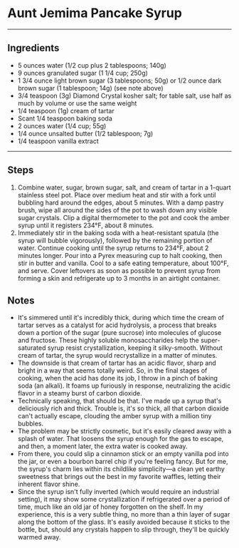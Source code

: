# Aunt Jemima Pancake Syrup

---

## Ingredients

* 5 ounces water (1/2 cup plus 2 tablespoons; 140g)
* 9 ounces granulated sugar (1 1/4 cup; 250g)
* 1 3/4 ounce light brown sugar (3 tablespoons; 50g) or 1/2 ounce dark brown sugar (1 tablespoon; 14g) (see note above)
* 3/4 teaspoon (3g) Diamond Crystal kosher salt; for table salt, use half as much by volume or use the same weight
* 1/4 teaspoon (1g) cream of tartar
* Scant 1/4 teaspoon baking soda
* 2 ounces water (1/4 cup; 55g)
* 1/4 ounce unsalted butter (1/2 tablespoon; 7g)
* 1/4 teaspoon vanilla extract


---

## Steps

1.  Combine water, sugar, brown sugar, salt, and cream of tartar in a 1-quart stainless steel pot. Place over medium heat and stir with a fork until bubbling hard around the edges, about 5 minutes. With a damp pastry brush, wipe all around the sides of the pot to wash down any visible sugar crystals. Clip a digital thermometer to the pot and cook the amber syrup until it registers 234°F, about 8 minutes.
2.  Immediately stir in the baking soda with a heat-resistant spatula (the syrup will bubble vigorously), followed by the remaining portion of water. Continue cooking until the syrup returns to 234°F, about 2 minutes longer. Pour into a Pyrex measuring cup to halt cooking, then stir in butter and vanilla. Cool to a safe eating temperature, about 100°F, and serve. Cover leftovers as soon as possible to prevent syrup from forming a skin and refrigerate up to 3 months in an airtight container.


## Notes

* It's simmered until it's incredibly thick, during which time the cream of tartar serves as a catalyst for acid hydrolysis, a process that breaks down a portion of the sugar (pure sucrose) into molecules of glucose and fructose. These highly soluble monosaccharides help the super-saturated syrup resist crystallization, keeping it silky-smooth. Without cream of tartar, the syrup would recrystallize in a matter of minutes.
* The downside is that cream of tartar has an acidic flavor, sharp and bright in a way that seems totally weird. So, in the final stages of cooking, when the acid has done its job, I throw in a pinch of baking soda (an alkali). It foams up furiously in response, neutralizing the acidic flavor in a steamy burst of carbon dioxide.
* Technically speaking, that should be that. I've made up a syrup that's deliciously rich and thick. Trouble is, it's so thick, all that carbon dioxide can't actually escape, clouding the amber syrup with a million tiny bubbles.
* The problem may be strictly cosmetic, but it's easily cleared away with a splash of water. That loosens the syrup enough for the gas to escape, and then, a moment later, the extra water is cooked away.
* From there, you could slip a cinnamon stick or an empty vanilla pod into the jar, or even a bourbon barrel chip if you're feeling fancy. But for me, the syrup's charm lies within its childlike simplicity—a clean yet earthy sweetness that brings out the best in my favorite waffles, letting their inherent flavor shine.
* Since the syrup isn't fully inverted (which would require an industrial setting), it may show some crystallization if refrigerated over a period of time, much like an old jar of honey forgotten on the shelf. In my experience, this is a very subtle thing, no more than a thin layer of sugar along the bottom of the glass. It's easily avoided because it sticks to the bottle, but, should any crystals happen to slip through, they'll be quickly warmed away.
